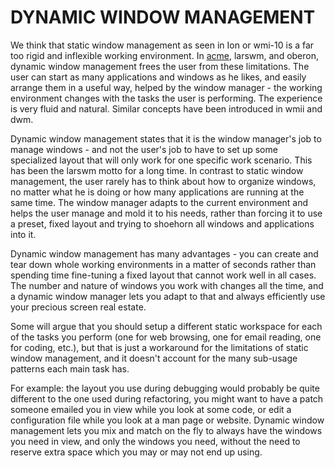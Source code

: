 DYNAMIC WINDOW MANAGEMENT
=========================

We think that static window management as seen in Ion or wmi-10 is a far too
rigid and inflexible working environment. In [acme](http://acme.cat-v.org),
larswm, and oberon, dynamic window management frees the user from these
limitations. The user can start as many applications and windows as he likes,
and easily arrange them in a useful way, helped by the window manager - the
working environment changes with the tasks the user is performing. The
experience is very fluid and natural.  Similar concepts have been introduced in
wmii and dwm.

Dynamic window management states that it is the window manager's job to manage
windows - and not the user's job to have to set up some specialized layout that
will only work for one specific work scenario. This has been the larswm motto
for a long time. In contrast to static window management, the user rarely has
to think about how to organize windows, no matter what he is doing or how many
applications are running at the same time. The window manager adapts to the
current environment and helps the user manage and mold it to his needs, rather
than forcing it to use a preset, fixed layout and trying to shoehorn all
windows and applications into it.

Dynamic window management has many advantages - you can create and tear down
whole working environments in a matter of seconds rather than spending time
fine-tuning a fixed layout that cannot work well in all cases. The number and
nature of windows you work with changes all the time, and a dynamic window
manager lets you adapt to that and always efficiently use your precious screen
real estate.

Some will argue that you should setup a different static workspace for each of
the tasks you perform (one for web browsing, one for email reading, one for
coding, etc.), but that is just a workaround for the limitations of static
window management, and it doesn't account for the many sub-usage patterns each
main task has.

For example: the layout you use during debugging would probably be quite
different to the one used during refactoring, you might want to have a patch
someone emailed you in view while you look at some code, or edit a
configuration file while you look at a man page or website. Dynamic window
management lets you mix and match on the fly to always have the windows you
need in view, and only the windows you need, without the need to reserve extra
space which you may or may not end up using.
